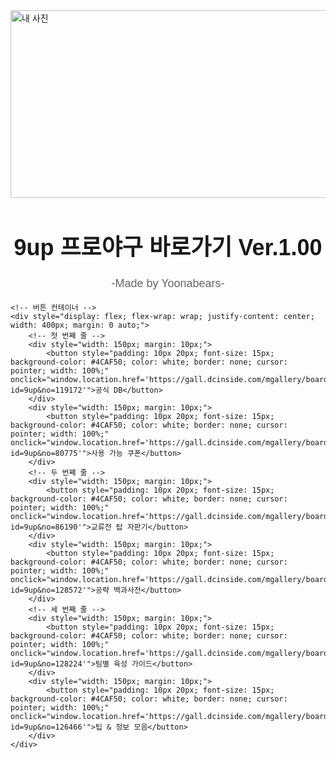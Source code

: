 <html>
<head>
    <title>9up 프로야구 갤러리 바로가기 Ver.0.00</title>
    <HTA:APPLICATION
        ID="myApp"
        APPLICATIONNAME="MyApp"
        BORDER="thin"
        BORDERSTYLE="normal"
        CAPTION="yes"
        WINDOWSTATE="normal">
    <meta charset="UTF-8">
</head>

<body>
    <!-- 이미지 표시 -->
    <img src="https://i.ibb.co/XvWGxwM/3.png" alt="내 사진" width="600" height="300" style="display: block; margin: 0 auto;">
    <!-- 제목 -->
    <h1 style="text-align: center; font-family: Arial, sans-serif; font-size: 36px;">9up 프로야구 바로가기 Ver.1.00</h1>
    <p style="text-align: center; font-family: Arial, sans-serif; font-size: 18px; color: #666666; margin-top: 10px;">-Made by Yoonabears-</p>
    
    <!-- 버튼 컨테이너 -->
    <div style="display: flex; flex-wrap: wrap; justify-content: center; width: 400px; margin: 0 auto;">
        <!-- 첫 번째 줄 -->
        <div style="width: 150px; margin: 10px;">
            <button style="padding: 10px 20px; font-size: 15px; background-color: #4CAF50; color: white; border: none; cursor: pointer; width: 100%;" onclick="window.location.href='https://gall.dcinside.com/mgallery/board/view/?id=9up&no=119172'">공식 DB</button>
        </div>
        <div style="width: 150px; margin: 10px;">
            <button style="padding: 10px 20px; font-size: 15px; background-color: #4CAF50; color: white; border: none; cursor: pointer; width: 100%;" onclick="window.location.href='https://gall.dcinside.com/mgallery/board/view/?id=9up&no=80775'">사용 가능 쿠폰</button>
        </div>
        <!-- 두 번째 줄 -->
        <div style="width: 150px; margin: 10px;">
            <button style="padding: 10px 20px; font-size: 15px; background-color: #4CAF50; color: white; border: none; cursor: pointer; width: 100%;" onclick="window.location.href='https://gall.dcinside.com/mgallery/board/view/?id=9up&no=86190'">교류전 탑 자판기</button>
        </div>
        <div style="width: 150px; margin: 10px;">
            <button style="padding: 10px 20px; font-size: 15px; background-color: #4CAF50; color: white; border: none; cursor: pointer; width: 100%;" onclick="window.location.href='https://gall.dcinside.com/mgallery/board/view/?id=9up&no=128572'">공략 백과사전</button>
        </div>
        <!-- 세 번째 줄 -->
        <div style="width: 150px; margin: 10px;">
            <button style="padding: 10px 20px; font-size: 15px; background-color: #4CAF50; color: white; border: none; cursor: pointer; width: 100%;" onclick="window.location.href='https://gall.dcinside.com/mgallery/board/view/?id=9up&no=128224'">팀별 육성 가이드</button>
        </div>
        <div style="width: 150px; margin: 10px;">
            <button style="padding: 10px 20px; font-size: 15px; background-color: #4CAF50; color: white; border: none; cursor: pointer; width: 100%;" onclick="window.location.href='https://gall.dcinside.com/mgallery/board/view/?id=9up&no=126466'">팁 & 정보 모음</button>
        </div>
    </div>
</body>
</html>
